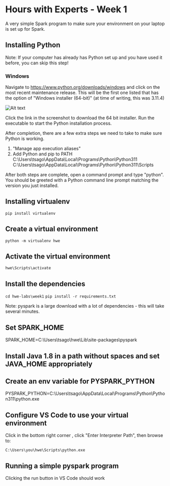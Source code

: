# Hours with Experts - Week 1 

A very simple Spark program to make sure your environment on your laptop is set up for Spark.

## Installing Python

Note: If your computer has already has Python set up and you have used it before, you can skip this step!

### Windows
Navigate to https://www.python.org/downloads/windows and click on the most recent maintenance release. This will be the first one listed that has the option of "Windows installer (64-bit)" (at time of writing, this was 3.11.4)

![Alt text](install-python-windows-1.png)

Click the link in the screenshot to download the 64 bit installer. Run the executable to start the Python installation process.

After completion, there are a few extra steps we need to take to make sure Python is working. 

1. "Manage app execution aliases"
2. Add Python and pip to PATH
C:\Users\tsago\AppData\Local\Programs\Python\Python311
C:\Users\tsago\AppData\Local\Programs\Python\Python311\Scripts

After both steps are complete, open a command prompt and type "python". You should be greeted with a Python command line prompt matching the version you just installed.

## Installing virtualenv

`pip install virtualenv`

## Create a virtual environment

`python -m virtualenv hwe`


## Activate the virtual environment

`hwe\Scripts\activate`

## Install the dependencies
`cd hwe-labs\week1`
`pip install -r requirements.txt`

Note: pyspark is a large download with a lot of dependencies - this will take several minutes.

## Set SPARK_HOME
SPARK_HOME=C:\Users\tsago\hwe\Lib\site-packages\pyspark

## Install Java 1.8 in a path without spaces and set JAVA_HOME appropriately

## Create an env variable for PYSPARK_PYTHON
PYSPARK_PYTHON=C:\Users\tsago\AppData\Local\Programs\Python\Python311\python.exe

## Configure VS Code to use your virtual environment
Click in the bottom right corner , click "Enter Interpreter Path", then browse to:

`C:\Users\you\hwe\Scripts\python.exe`

## Running a simple pyspark program
Clicking the run button in VS Code should work
